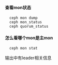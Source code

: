 #### 查看mon状态

      ceph mon dump
      ceph mon_status
      ceph quorum_status

#### 怎么看哪个mon是主mon

      ceph mon stat
      
输出中有leader相关信息
